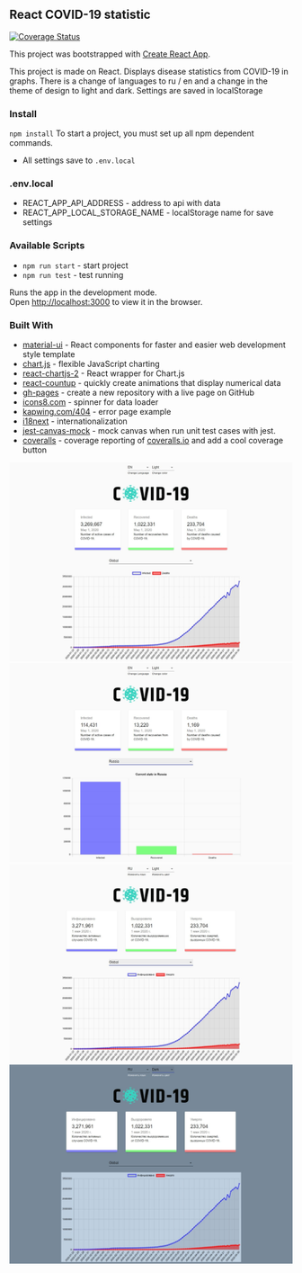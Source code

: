 ## React COVID-19 statistic

[![Coverage Status](https://coveralls.io/repos/github/Bukovski/react-covid19-statistic/badge.svg?branch=master)](https://coveralls.io/github/Bukovski/react-covid19-statistic?branch=master)

This project was bootstrapped with [Create React App](https://github.com/facebook/create-react-app).

This project is made on React. Displays disease statistics from COVID-19 in graphs. There is a change of languages ​​to ru / en and a change in the theme of design to light and dark. Settings are saved in localStorage

### Install

`npm install` To start a project, you must set up all npm dependent commands.




* All settings save to `.env.local`


### .env.local

* REACT_APP_API_ADDRESS - address to api with data 
* REACT_APP_LOCAL_STORAGE_NAME - localStorage name for save settings
 

### Available Scripts

* `npm run start` - start project
* `npm run test` - test running

Runs the app in the development mode.<br />
Open [http://localhost:3000](http://localhost:3000) to view it in the browser.


### Built With

* [material-ui](https://github.com/mui-org/material-ui) - React components for faster and easier web development style template
* [chart.js](https://www.chartjs.org/) - flexible JavaScript charting
* [react-chartjs-2](https://github.com/jerairrest/react-chartjs-2) - React wrapper for Chart.js
* [react-countup](https://github.com/glennreyes/react-countup) - quickly create animations that display numerical data
* [gh-pages](https://pages.github.com/) - create a new repository with a live page on GitHub
* [icons8.com](https://icons8.com/cssload/) - spinner for data loader
* [kapwing.com/404](https://www.kapwing.com/404-illustrations?ref=producthunt) - error page example
* [i18next](https://www.i18next.com/) - internationalization
* [jest-canvas-mock](https://github.com/hustcc/jest-canvas-mock) - mock canvas when run unit test cases with jest.
* [coveralls](https://github.com/nickmerwin/node-coveralls) - coverage reporting of [coveralls.io](https://coveralls.io/) and add a cool coverage button

![global-schedule](./screenshots/1.global-schedule-en.jpg)
![russian-schedule](./screenshots/2.russian-schedule-en.jpg)
![change-language-ru](./screenshots/3.change-language-ru.jpg)
![change-theme-ru](./screenshots/4.change-theme-ru.jpg)


